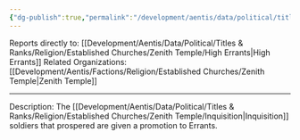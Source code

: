 ```yaml
---
{"dg-publish":true,"permalink":"/development/aentis/data/political/titles-and-ranks/religion/established-churches/zenith-temple/errants/","tags":["T/R"],"created":"2025-02-26T21:49:49.854-08:00","updated":"2025-02-26T22:29:30.791-08:00"}
---
```


Reports directly to: [[Development/Aentis/Data/Political/Titles & Ranks/Religion/Established Churches/Zenith Temple/High Errants\|High Errants]]
Related Organizations: [[Development/Aentis/Factions/Religion/Established Churches/Zenith Temple\|Zenith Temple]]

---
Description: The [[Development/Aentis/Data/Political/Titles & Ranks/Religion/Established Churches/Zenith Temple/Inquisition\|Inquisition]] soldiers that prospered are given a promotion to Errants.